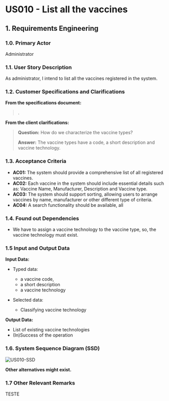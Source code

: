 # US010 - List all the vaccines

## 1. Requirements Engineering

### 1.0. Primary Actor
Administrator

### 1.1. User Story Description

As administrator, I intend to list all the vaccines registered in the system.

### 1.2. Customer Specifications and Clarifications

**From the specifications document:**

> .

**From the client clarifications:**

> **Question:** How do we characterize the vaccine types?
>
> **Answer:** The vaccine types have a code, a short description and vaccine technology.

### 1.3. Acceptance Criteria

* **AC01:** The system should provide a comprehensive list of all registered vaccines.
* **AC02:** Each vaccine in the system should include essential details such as: Vaccine Name, Manufacturer, Description and Vaccine type.
* **AC03:** The system should support sorting, allowing users to arrange vaccines by name, manufacturer or other different type of criteria.
* **AC04:** A search functionality should be available, all

### 1.4. Found out Dependencies

* We have to assign a vaccine technology to the vaccine type, so, the vaccine technology must exist.

### 1.5 Input and Output Data

**Input Data:**

* Typed data:
    * a vaccine code,
    * a short description
    * a vaccine technology

* Selected data:
    * Classifying vaccine technology

**Output Data:**

* List of existing vaccine technologies
* (In)Success of the operation

### 1.6. System Sequence Diagram (SSD)

![US010-SSD](/Users/nunocastro/JavaProjects/UpSkill/2024/sns-base/doc/use-cases/uc010/requirements/png/us010-SSD-System_Sequence_Diagram__SSD_.png)

**Other alternatives might exist.**

### 1.7 Other Relevant Remarks

TESTE